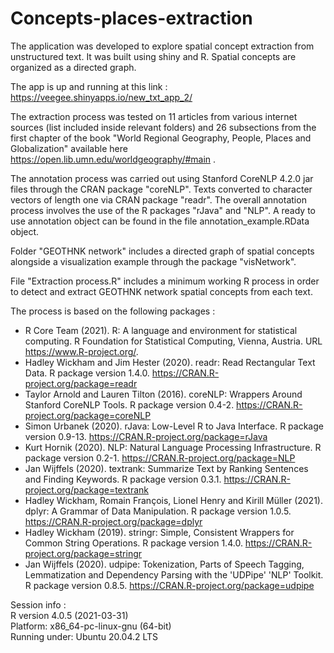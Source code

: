 # Concepts-places-extraction


The application was developed to explore spatial concept extraction from unstructured text. It was built using shiny and R. Spatial concepts are organized as a directed graph.

The app is up and running at this link : https://veegee.shinyapps.io/new_txt_app_2/ 

The extraction process was tested on 11 articles from various internet sources (list included inside relevant folders) and 26 subsections from the first chapter of the book "World Regional Geography, People, Places and Globalization" available here https://open.lib.umn.edu/worldgeography/#main .

The annotation process was carried out using Stanford CoreNLP 4.2.0 jar files through the CRAN package "coreNLP". Texts converted to character vectors of length one via CRAN package "readr". The overall annotation process involves the use of the R packages "rJava" and "NLP". A ready to use annotation object can be found in the file annotation_example.RData object.

Folder "GEOTHNK network" includes a directed graph of spatial concepts alongside a visualization example through the package "visNetwork".

File "Extraction process.R" includes a minimum working R process in order to detect and extract GEOTHNK network spatial concepts from each text.

The process is based on the following packages : <br/>
 -  R Core Team (2021). R: A language and environment for statistical computing. R Foundation for Statistical Computing, Vienna, Austria. URL https://www.R-project.org/. <br/>
 - Hadley Wickham and Jim Hester (2020). readr: Read Rectangular Text Data. R package version 1.4.0. https://CRAN.R-project.org/package=readr <br/>
 - Taylor Arnold and Lauren Tilton (2016). coreNLP: Wrappers Around Stanford CoreNLP Tools. R package version 0.4-2. https://CRAN.R-project.org/package=coreNLP <br/>
 - Simon Urbanek (2020). rJava: Low-Level R to Java Interface. R package version 0.9-13. https://CRAN.R-project.org/package=rJava <br/>
 - Kurt Hornik (2020). NLP: Natural Language Processing Infrastructure. R package version 0.2-1. https://CRAN.R-project.org/package=NLP <br/>
 - Jan Wijffels (2020). textrank: Summarize Text by Ranking Sentences and Finding Keywords. R package version 0.3.1. https://CRAN.R-project.org/package=textrank <br/>
 - Hadley Wickham, Romain François, Lionel Henry and Kirill Müller (2021). dplyr: A Grammar of Data Manipulation. R package version 1.0.5. https://CRAN.R-project.org/package=dplyr <br/>
 - Hadley Wickham (2019). stringr: Simple, Consistent Wrappers for Common String Operations. R package version 1.4.0. https://CRAN.R-project.org/package=stringr <br/>
 - Jan Wijffels (2020). udpipe: Tokenization, Parts of Speech Tagging, Lemmatization and Dependency Parsing with the 'UDPipe' 'NLP' Toolkit. R package version 0.8.5. https://CRAN.R-project.org/package=udpipe <br/>


Session info :<br/>
R version 4.0.5 (2021-03-31)<br/>
Platform: x86_64-pc-linux-gnu (64-bit)<br/>
Running under: Ubuntu 20.04.2 LTS<br/>
